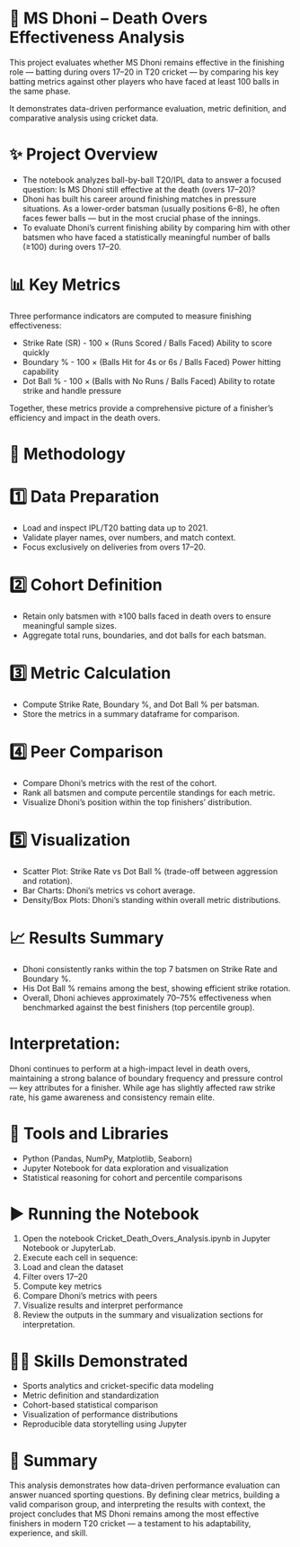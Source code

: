 # 🏏 MS Dhoni – Death Overs Effectiveness Analysis

This project evaluates whether MS Dhoni remains effective in the finishing role — batting during overs 17–20 in T20 cricket — by comparing his key batting metrics against other players who have faced at least 100 balls in the same phase.

It demonstrates data-driven performance evaluation, metric definition, and comparative analysis using cricket data.

# ✨ Project Overview

-  The notebook analyzes ball-by-ball T20/IPL data to answer a focused question:
    Is MS Dhoni still effective at the death (overs 17–20)?
-  Dhoni has built his career around finishing matches in pressure situations. As a lower-order batsman (usually positions 6–8), he often faces fewer balls — but in the         most crucial phase of the innings.
-  To evaluate Dhoni’s current finishing ability by comparing him with other batsmen who have faced a statistically meaningful number of balls (≥100) during overs 17–20.

# 📊 Key Metrics

Three performance indicators are computed to measure finishing effectiveness:

-  Strike Rate (SR) - 	100 × (Runs Scored / Balls Faced)	Ability to score quickly
-  Boundary %	- 100 × (Balls Hit for 4s or 6s / Balls Faced)	Power hitting capability
-  Dot Ball %	- 100 × (Balls with No Runs / Balls Faced)	Ability to rotate strike and handle pressure

Together, these metrics provide a comprehensive picture of a finisher’s efficiency and impact in the death overs.

# 🧠 Methodology

# 1️⃣ Data Preparation

  -  Load and inspect IPL/T20 batting data up to 2021.
  -  Validate player names, over numbers, and match context.
  -  Focus exclusively on deliveries from overs 17–20.

# 2️⃣ Cohort Definition

  -  Retain only batsmen with ≥100 balls faced in death overs to ensure meaningful sample sizes.
  -  Aggregate total runs, boundaries, and dot balls for each batsman.

# 3️⃣ Metric Calculation

  - Compute Strike Rate, Boundary %, and Dot Ball % per batsman.
  - Store the metrics in a summary dataframe for comparison.

# 4️⃣ Peer Comparison

  -  Compare Dhoni’s metrics with the rest of the cohort.
  -  Rank all batsmen and compute percentile standings for each metric.
  -  Visualize Dhoni’s position within the top finishers’ distribution.

# 5️⃣ Visualization

  -  Scatter Plot: Strike Rate vs Dot Ball % (trade-off between aggression and rotation).
  -  Bar Charts: Dhoni’s metrics vs cohort average.
  -  Density/Box Plots: Dhoni’s standing within overall metric distributions.

# 📈 Results Summary

  - Dhoni consistently ranks within the top 7 batsmen on Strike Rate and Boundary %.
  - His Dot Ball % remains among the best, showing efficient strike rotation.
  - Overall, Dhoni achieves approximately 70–75% effectiveness when benchmarked against the best finishers (top percentile group).

# Interpretation:

Dhoni continues to perform at a high-impact level in death overs, maintaining a strong balance of boundary frequency and pressure control — key attributes for a finisher.
While age has slightly affected raw strike rate, his game awareness and consistency remain elite.

# 🧰 Tools and Libraries

  - Python (Pandas, NumPy, Matplotlib, Seaborn)
  - Jupyter Notebook for data exploration and visualization
  - Statistical reasoning for cohort and percentile comparisons

# ▶️ Running the Notebook

  1.  Open the notebook Cricket_Death_Overs_Analysis.ipynb in Jupyter Notebook or JupyterLab.
  2.  Execute each cell in sequence:
  3.  Load and clean the dataset
  4.  Filter overs 17–20
  5.  Compute key metrics
  6.  Compare Dhoni’s metrics with peers
  7.  Visualize results and interpret performance
  8.  Review the outputs in the summary and visualization sections for interpretation.

#  🧑‍💻 Skills Demonstrated

  - Sports analytics and cricket-specific data modeling
  - Metric definition and standardization
  - Cohort-based statistical comparison
  - Visualization of performance distributions
  - Reproducible data storytelling using Jupyter

# 🏁 Summary

This analysis demonstrates how data-driven performance evaluation can answer nuanced sporting questions.
By defining clear metrics, building a valid comparison group, and interpreting the results with context, the project concludes that MS Dhoni remains among the most effective finishers in modern T20 cricket — a testament to his adaptability, experience, and skill.
